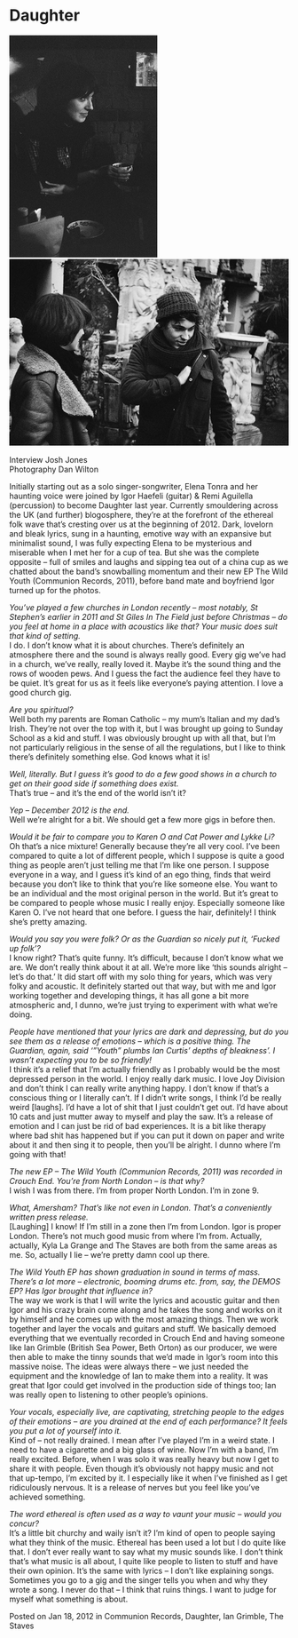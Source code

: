 # Daughter

<p float="left">
<img src="/Images/Dan%20Wilton/1.jpg" width="267">
<img src="/Images/Dan%20Wilton/2.jpg" width="600">
</p>


Interview Josh Jones \
Photography Dan Wilton

Initially starting out as a solo singer-songwriter, Elena Tonra and her haunting voice were joined by Igor Haefeli (guitar) & Remi Aguilella (percussion) to become Daughter last year. Currently smouldering across the UK (and further) blogosphere, they’re at the forefront of the ethereal folk wave that’s cresting over us at the beginning of 2012. Dark, lovelorn and bleak lyrics, sung in a haunting, emotive way with an expansive but minimalist sound, I was fully expecting Elena to be mysterious and miserable when I met her for a cup of tea. But she was the complete opposite – full of smiles and laughs and sipping tea out of a china cup as we chatted about the band’s snowballing momentum and their new EP The Wild Youth (Communion Records, 2011), before band mate and boyfriend Igor turned up for the photos.

*You’ve played a few churches in London recently – most notably, St Stephen’s earlier in 2011 and St Giles In The Field just before Christmas – do you feel at home in a place with acoustics like that? Your music does suit that kind of setting.* \
I do. I don’t know what it is about churches. There’s definitely an atmosphere there and the sound is always really good. Every gig we’ve had in a church, we’ve really, really loved it. Maybe it’s the sound thing and the rows of wooden pews. And I guess the fact the audience feel they have to be quiet. It’s great for us as it feels like everyone’s paying attention. I love a good church gig.

*Are you spiritual?* \
Well both my parents are Roman Catholic – my mum’s Italian and my dad’s Irish. They’re not over the top with it, but I was brought up going to Sunday School as a kid and stuff. I was obviously brought up with all that, but I’m not particularly religious in the sense of all the regulations, but I like to think there’s definitely something else. God knows what it is!

*Well, literally. But I guess it’s good to do a few good shows in a church to get on their good side if something does exist.* \
That’s true – and it’s the end of the world isn’t it?

*Yep – December 2012 is the end.* \
Well we’re alright for a bit. We should get a few more gigs in before then.

*Would it be fair to compare you to Karen O and Cat Power and Lykke Li?* \
Oh that’s a nice mixture! Generally because they’re all very cool. I’ve been compared to quite a lot of different people, which I suppose is quite a good thing as people aren’t just telling me that I’m like one person. I suppose everyone in a way, and I guess it’s kind of an ego thing, finds that weird because you don’t like to think that you’re like someone else. You want to be an individual and the most original person in the world. But it’s great to be compared to people whose music I really enjoy. Especially someone like Karen O. I’ve not heard that one before. I guess the hair, definitely! I think she’s pretty amazing.

*Would you say you were folk? Or as the Guardian so nicely put it, ‘Fucked up folk’?* \
I know right? That’s quite funny. It’s difficult, because I don’t know what we are. We don’t really think about it at all. We’re more like ‘this sounds alright – let’s do that.’ It did start off with my solo thing for years, which was very folky and acoustic. It definitely started out that way, but with me and Igor working together and developing things, it has all gone a bit more atmospheric and, I dunno, we’re just trying to experiment with what we’re doing.

*People have mentioned that your lyrics are dark and depressing, but do you see them as a release of emotions – which is a positive thing. The Guardian, again, said ‘”Youth” plumbs Ian Curtis’ depths of bleakness’. I wasn’t expecting you to be so friendly!* \
I think it’s a relief that I’m actually friendly as I probably would be the most depressed person in the world. I enjoy really dark music. I love Joy Division and don’t think I can really write anything happy. I don’t know if that’s a conscious thing or I literally can’t. If I didn’t write songs, I think I’d be really weird [laughs]. I’d have a lot of shit that I just couldn’t get out. I’d have about 10 cats and just mutter away to myself and play the saw. It’s a release of emotion and I can just be rid of bad experiences. It is a bit like therapy where bad shit has happened but if you can put it down on paper and write about it and then sing it to people, then you’ll be alright. I dunno where I’m going with that!

*The new EP – The Wild Youth (Communion Records, 2011) was recorded in Crouch End. You’re from North London – is that why?* \
I wish I was from there. I’m from proper North London. I’m in zone 9.

*What, Amersham? That’s like not even in London. That’s a conveniently written press release.* \
[Laughing] I know! If I’m still in a zone then I’m from London. Igor is proper London. There’s not much good music from where I’m from. Actually, actually, Kyla La Grange and The Staves are both from the same areas as me. So, actually I lie – we’re pretty damn cool up there.

*The Wild Youth EP has shown graduation in sound in terms of mass. There’s a lot more – electronic, booming drums etc. from, say, the DEMOS EP? Has Igor brought that influence in?* \
The way we work is that I will write the lyrics and acoustic guitar and then Igor and his crazy brain come along and he takes the song and works on it by himself and he comes up with the most amazing things. Then we work together and layer the vocals and guitars and stuff. We basically demoed everything that we eventually recorded in Crouch End and having someone like Ian Grimble (British Sea Power, Beth Orton) as our producer, we were then able to make the tinny sounds that we’d made in Igor’s room into this massive noise. The ideas were always there – we just needed the equipment and the knowledge of Ian to make them into a reality. It was great that Igor could get involved in the production side of things too; Ian was really open to listening to other people’s opinions.

*Your vocals, especially live, are captivating, stretching people to the edges of their emotions – are you drained at the end of each performance? It feels you put a lot of yourself into it.* \
Kind of – not really drained. I mean after I’ve played I’m in a weird state. I need to have a cigarette and a big glass of wine. Now I’m with a band, I’m really excited. Before, when I was solo it was really heavy but now I get to share it with people. Even though it’s obviously not happy music and not that up-tempo, I’m excited by it. I especially like it when I’ve finished as I get ridiculously nervous. It is a release of nerves but you feel like you’ve achieved something.

*The word ethereal is often used as a way to vaunt your music – would you concur?* \
It’s a little bit churchy and waily isn’t it? I’m kind of open to people saying what they think of the music. Ethereal has been used a lot but I do quite like that. I don’t ever really want to say what my music sounds like. I don’t think that’s what music is all about, I quite like people to listen to stuff and have their own opinion. It’s the same with lyrics – I don’t like explaining songs. Sometimes you go to a gig and the singer tells you when and why they wrote a song. I never do that – I think that ruins things. I want to judge for myself what something is about.

Posted on Jan 18, 2012 in Communion Records, Daughter, Ian Grimble, The Staves 
